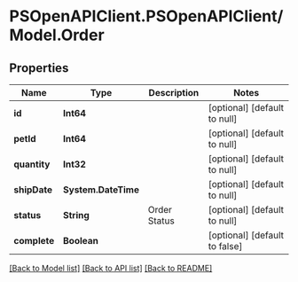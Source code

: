 
# PSOpenAPIClient.PSOpenAPIClient/Model.Order

## Properties

Name | Type | Description | Notes
------------ | ------------- | ------------- | -------------
**id** | **Int64** |  | [optional] [default to null]
**petId** | **Int64** |  | [optional] [default to null]
**quantity** | **Int32** |  | [optional] [default to null]
**shipDate** | **System.DateTime** |  | [optional] [default to null]
**status** | **String** | Order Status | [optional] [default to null]
**complete** | **Boolean** |  | [optional] [default to false]

[[Back to Model list]](../README.md#documentation-for-models)
[[Back to API list]](../README.md#documentation-for-api-endpoints)
[[Back to README]](../README.md)

